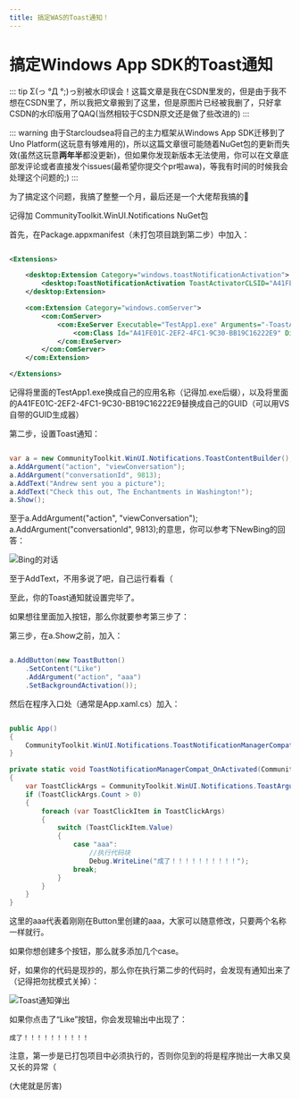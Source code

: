 ```yaml
---
title: 搞定WAS的Toast通知！
---
```


# 搞定Windows App SDK的Toast通知

::: tip
Σ(っ °Д °;)っ别被水印误会！这篇文章是我在CSDN里发的，但是由于我不想在CSDN里了，所以我把文章搬到了这里，但是原图片已经被我删了，只好拿CSDN的水印版用了QAQ(当然相较于CSDN原文还是做了些改进的)
:::

::: warning
由于Starcloudsea将自己的主力框架从Windows App SDK迁移到了Uno Platform(这玩意有够难用的)，所以这篇文章很可能随着NuGet包的更新而失效(虽然这玩意**两年半**都没更新)，但如果你发现新版本无法使用，你可以在文章底部发评论或者直接发个issues(最希望你提交个pr啦awa)，等我有时间的时候我会处理这个问题的;)
:::

为了搞定这个问题，我搞了整整一个月，最后还是一个大佬帮我搞的🥴

记得加 CommunityToolkit.WinUI.Notifications NuGet包

首先，在Package.appxmanifest（未打包项目跳到第二步）中加入：

```XML

<Extensions>

	<desktop:Extension Category="windows.toastNotificationActivation">
		<desktop:ToastNotificationActivation ToastActivatorCLSID="A41FE01C-2EF2-4FC1-9C30-BB19C16222E9" />
	</desktop:Extension>

	<com:Extension Category="windows.comServer">
		<com:ComServer>
			<com:ExeServer Executable="TestApp1.exe" Arguments="-ToastActivated" DisplayName="Toast activator">
				<com:Class Id="A41FE01C-2EF2-4FC1-9C30-BB19C16222E9" DisplayName="Toast activator"/>
			</com:ExeServer>
		</com:ComServer>
	</com:Extension>

</Extensions>

```

记得将里面的TestApp1.exe换成自己的应用名称（记得加.exe后缀），以及将里面的A41FE01C-2EF2-4FC1-9C30-BB19C16222E9替换成自己的GUID（可以用VS自带的GUID生成器）

第二步，设置Toast通知：

```C#

var a = new CommunityToolkit.WinUI.Notifications.ToastContentBuilder();
a.AddArgument("action", "viewConversation");
a.AddArgument("conversationId", 9813);
a.AddText("Andrew sent you a picture");
a.AddText("Check this out, The Enchantments in Washington!");
a.Show();

```

至于a.AddArgument("action", "viewConversation");
a.AddArgument("conversationId", 9813);的意思，你可以参考下NewBing的回答：

![Bing的对话](/Images/docs/Shared/Blogs/Texts/Articles/WASToast/Bing.png)

至于AddText，不用多说了吧，自己运行看看（

至此，你的Toast通知就设置完毕了。

如果想往里面加入按钮，那么你就要参考第三步了：

第三步，在a.Show之前，加入：

```C#

a.AddButton(new ToastButton()
    .SetContent("Like")
    .AddArgument("action", "aaa")
    .SetBackgroundActivation());

```

然后在程序入口处（通常是App.xaml.cs）加入：

```C#

public App()
{
    CommunityToolkit.WinUI.Notifications.ToastNotificationManagerCompat.OnActivated += ToastNotificationManagerCompat_OnActivated;
}

private static void ToastNotificationManagerCompat_OnActivated(CommunityToolkit.WinUI.Notifications.ToastNotificationActivatedEventArgsCompat e)
{
    var ToastClickArgs = CommunityToolkit.WinUI.Notifications.ToastArguments.Parse(e.Argument);
    if (ToastClickArgs.Count > 0)
    {
        foreach (var ToastClickItem in ToastClickArgs)
        {
            switch (ToastClickItem.Value)
            {
                case "aaa":
                    //执行代码块
                    Debug.WriteLine("成了！！！！！！！！！！");
                break;
            }
        }
    }
}

```

这里的aaa代表着刚刚在Button里创建的aaa，大家可以随意修改，只要两个名称一样就行。

如果你想创建多个按钮，那么就多添加几个case。

好，如果你的代码是现抄的，那么你在执行第二步的代码时，会发现有通知出来了（记得把勿扰模式关掉）：

![Toast通知弹出](/Images/docs/Shared/Blogs/Texts/Articles/WASToast/Toast.png)

如果你点击了“Like”按钮，你会发现输出中出现了：

`成了！！！！！！！！！！`

注意，第一步是已打包项目中必须执行的，否则你见到的将是程序抛出一大串又臭又长的异常（

(大佬就是厉害)

​